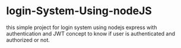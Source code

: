 # login-System-Using-nodeJS
this simple project for login system using nodejs express with authentication and JWT concept to know if user is authenticated and authorized or not.


